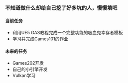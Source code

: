 ### 不知道做什么却给自己挖了好多坑的人，慢慢填吧
#### 当前任务
- 利用UE5 GAS教程完成一个完整功能的吸血鬼幸存者模板
- 学习并完成Games101的作业
#### 未来的任务
- Games202开发
- 自己的小引擎开发
- Vulkan学习
